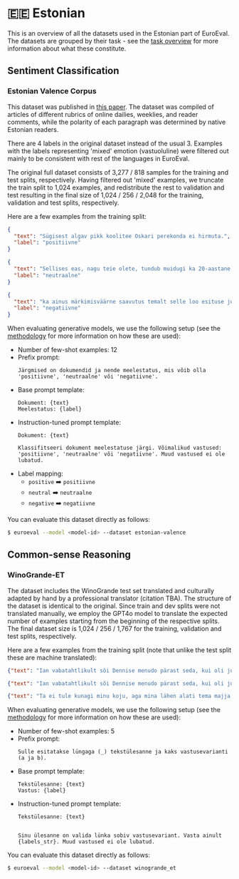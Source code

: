 # 🇪🇪 Estonian

This is an overview of all the datasets used in the Estonian part of EuroEval. The
datasets are grouped by their task - see the [task overview](/tasks) for more
information about what these constitute.


## Sentiment Classification

### Estonian Valence Corpus

This dataset was published in [this paper](http://dx.doi.org/10.7592/FEJF2016.64.polarity). The dataset was compiled of articles of different rubrics of online
dailies, weeklies, and reader comments, while the polarity of each paragraph was determined by native Estonian readers.

There are 4 labels in the original dataset instead of the usual 3.
Examples with the labels representing 'mixed' emotion (vastuoluline) were filtered out
mainly to be consistent with rest of the languages in EuroEval.

The original full dataset consists of 3,277 / 818 samples for the training and test splits,
respectively. Having filtered out 'mixed' examples, we truncate the train split to 1,024
examples, and redistribute the rest to validation and test resulting in the final size of
1,024 / 256 / 2,048 for the training, validation and test splits, respectively.


Here are a few examples from the training split:

```json
{
  "text": "Sügisest algav pikk koolitee Oskari perekonda ei hirmuta.",
  "label": "positiivne"
}
```
```json
{
  "text": "Sellises eas, nagu teie olete, tundub muidugi ka 20-aastane üsna laps ...",
  "label": "neutraalne"
}
```
```json
{
  "text": "ka ainus märkimisväärne saavutus temalt selle loo esituse juures.",
  "label": "negatiivne"
}
```

When evaluating generative models, we use the following setup (see the
[methodology](/methodology) for more information on how these are used):

- Number of few-shot examples: 12
- Prefix prompt:
  ```
  Järgmised on dokumendid ja nende meelestatus, mis võib olla 'positiivne', 'neutraalne' või 'negatiivne'.
  ```
- Base prompt template:
  ```
  Dokument: {text}
  Meelestatus: {label}
  ```
- Instruction-tuned prompt template:
  ```
  Dokument: {text}

  Klassifitseeri dokument meelestatuse järgi. Võimalikud vastused: 'positiivne', 'neutraalne' või 'negatiivne'. Muud vastused ei ole lubatud.
  ```
- Label mapping:
    - `positive` ➡️ `positiivne`
    - `neutral` ➡️ `neutraalne`
    - `negative` ➡️ `negatiivne`

You can evaluate this dataset directly as follows:

```bash
$ euroeval --model <model-id> --dataset estonian-valence
```

## Common-sense Reasoning

### WinoGrande-ET

The dataset includes the WinoGrande test set translated and culturally adapted by hand by a professional translator (citation TBA).
The structure of the dataset is identical to the original. Since train and dev splits were not translated manually, we employ
the GPT4o model to translate the expected number of examples starting from the beginning of the respective splits.
The final dataset size is 1,024 / 256 / 1,767 for the training, validation and test splits, respectively.


Here are a few examples from the training split (note that unlike the test split these are machine translated):

```json
{"text": "Ian vabatahtlikult sõi Dennise menudo pärast seda, kui oli juba kausi söönud, sest _ põlgas soolte söömist.\n\na. Ian\nb. Dennis", "label": "b"}
```
```json
{"text": "Ian vabatahtlikult sõi Dennise menudo pärast seda, kui oli juba kausitäie söönud, sest _ nautis soolte söömist.\n\na. Ian\nb. Dennis", "label": "a"}
```
```json
{"text": "Ta ei tule kunagi minu koju, aga mina lähen alati tema majja, sest _ on väiksem.\n\na. kodu\nb. maja", "label": "a"}
```

When evaluating generative models, we use the following setup (see the
[methodology](/methodology) for more information on how these are used):

- Number of few-shot examples: 5
- Prefix prompt:
  ```
  Sulle esitatakse lüngaga (_) tekstülesanne ja kaks vastusevarianti (a ja b).
  ```
- Base prompt template:
  ```
  Tekstülesanne: {text}
  Vastus: {label}
  ```
- Instruction-tuned prompt template:
  ```
  Tekstülesanne: {text}


  Sinu ülesanne on valida lünka sobiv vastusevariant. Vasta ainult {labels_str}. Muud vastused ei ole lubatud.
  ```

You can evaluate this dataset directly as follows:

```bash
$ euroeval --model <model-id> --dataset winogrande_et
```